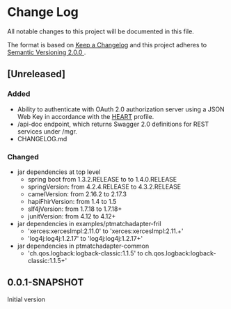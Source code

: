 # Change Log
All notable changes to this project will be documented in this file.

The format is based on [Keep a Changelog](http://keepachangelog.com/) 
and this project adheres to [Semantic Versioning 2.0.0 ](http://semver.org/).

## [Unreleased]
### Added
- Ability to authenticate with OAuth 2.0 authorization server using a 
  JSON Web Key in accordance with the [HEART](http://openid.net/wg/heart/) profile.
- /api-doc endpoint, which returns Swagger 2.0 definitions for REST
  services under /mgr.
- CHANGELOG.md

### Changed
- jar dependencies at top level
  - spring boot from 1.3.2.RELEASE to to 1.4.0.RELEASE
  - springVersion: from 4.2.4.RELEASE to 4.3.2.RELEASE 
  - camelVersion: from 2.16.2 to 2.17.3
  - hapiFhirVersion: from 1.4 to 1.5
  - slf4jVersion: from 1.7.18 to 1.7.18+
  - junitVersion: from 4.12 to 4.12+
- jar dependencies in examples/ptmatchadapter-fril
  -  'xerces:xercesImpl:2.11.0' to 'xerces:xercesImpl:2.11.+'
  -  'log4j:log4j:1.2.17' to 'log4j:log4j:1.2.17+'
- jar dependencies in ptmatchadapter-common
  -  'ch.qos.logback:logback-classic:1.1.5' to ch.qos.logback:logback-classic:1.1.5+'

## 0.0.1-SNAPSHOT
Initial version
